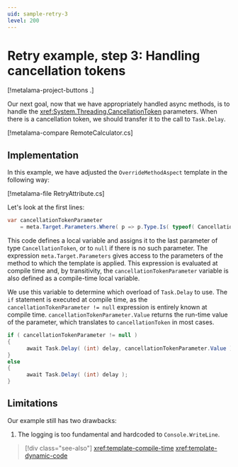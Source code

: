 ```yaml
---
uid: sample-retry-3
level: 200
---
```


# Retry example, step 3: Handling cancellation tokens

[!metalama-project-buttons .]

Our next goal, now that we have appropriately handled async methods, is to handle the <xref:System.Threading.CancellationToken> parameters. When there is a cancellation token, we should transfer it to the call to `Task.Delay`.

[!metalama-compare RemoteCalculator.cs]

## Implementation

In this example, we have adjusted the `OverrideMethodAspect` template in the following way:

[!metalama-file RetryAttribute.cs]

Let's look at the first lines:

```cs
var cancellationTokenParameter 
    = meta.Target.Parameters.Where( p => p.Type.Is( typeof( CancellationToken ) ) ).LastOrDefault();
```

This code defines a local variable and assigns it to the last parameter of type `CancellationToken`, or to `null` if there is no such parameter. The expression `meta.Target.Parameters` gives access to the parameters of the method to which the template is applied. This expression is evaluated at compile time and, by transitivity, the `cancellationTokenParameter` variable is also defined as a compile-time local variable.

We use this variable to determine which overload of `Task.Delay` to use. The `if` statement is executed at compile time, as the `cancellationTokenParameter != null` expression is entirely known at compile time. `cancellationTokenParameter.Value` returns the run-time value of the parameter, which translates to `cancellationToken` in most cases.

```cs
if ( cancellationTokenParameter != null )
{
      await Task.Delay( (int) delay, cancellationTokenParameter.Value );
}
else
{
      await Task.Delay( (int) delay );
}
```

## Limitations

Our example still has two drawbacks:

1. The logging is too fundamental and hardcoded to `Console.WriteLine`.

> [!div class="see-also"]
> <xref:template-compile-time>
> <xref:template-dynamic-code>
